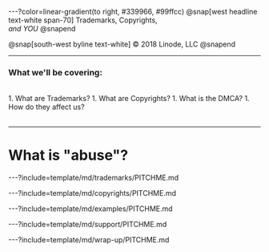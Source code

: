 ---?color=linear-gradient(to right, #339966, #99ffcc)
@snap[west headline text-white span-70]
Trademarks, Copyrights,<br>*and YOU*
@snapend

@snap[south-west byline  text-white]
&copy; 2018 Linode, LLC
@snapend

---
### What we'll be covering:

<br>
1. What are Trademarks?
1. What are Copyrights?
1. What is the DMCA?
1. How do they affect us?
<br><br>

---
# What is "abuse"?


---?include=template/md/trademarks/PITCHME.md

---?include=template/md/copyrights/PITCHME.md

---?include=template/md/examples/PITCHME.md

---?include=template/md/support/PITCHME.md

---?include=template/md/wrap-up/PITCHME.md
